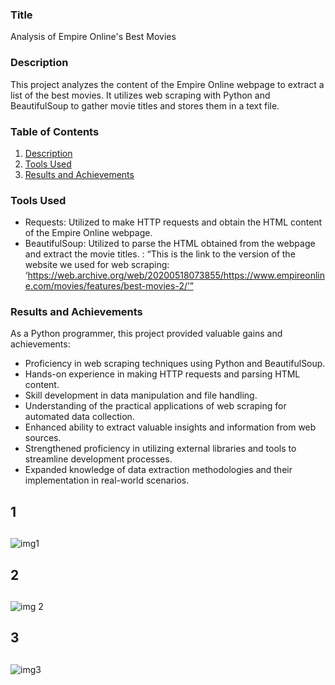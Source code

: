 ### Title
Analysis of Empire Online's Best Movies

### Description
This project analyzes the content of the Empire Online webpage to extract a list of the best movies. It utilizes web scraping with Python and BeautifulSoup to gather movie titles and stores them in a text file.

### Table of Contents
1. [Description](#description)
2. [Tools Used](#tools-used)
3. [Results and Achievements](#results-and-achievements)

### Tools Used
- Requests: Utilized to make HTTP requests and obtain the HTML content of the Empire Online webpage.
- BeautifulSoup: Utilized to parse the HTML obtained from the webpage and extract the movie titles.
: “This is the link to the version of the website we used for web scraping: ‘https://web.archive.org/web/20200518073855/https://www.empireonline.com/movies/features/best-movies-2/’”

### Results and Achievements
As a Python programmer, this project provided valuable gains and achievements:
- Proficiency in web scraping techniques using Python and BeautifulSoup.
- Hands-on experience in making HTTP requests and parsing HTML content.
- Skill development in data manipulation and file handling.
- Understanding of the practical applications of web scraping for automated data collection.
- Enhanced ability to extract valuable insights and information from web sources.
- Strengthened proficiency in utilizing external libraries and tools to streamline development processes.
- Expanded knowledge of data extraction methodologies and their implementation in real-world scenarios.

## 1
##
![img1](https://github.com/bardack134/Analysis-of-Empire-Online-s-Best-Movies/assets/142977989/1a8828a8-4362-432a-bb0b-f9f53b127d9b)
## 2
##
![img 2](https://github.com/bardack134/Analysis-of-Empire-Online-s-Best-Movies/assets/142977989/5fe283a3-3c1a-4d42-bc5f-08089bca7fd1)
## 3
##
![img3](https://github.com/bardack134/Analysis-of-Empire-Online-s-Best-Movies/assets/142977989/058d2643-0c1f-43d2-9f2e-8cb84d2a3563)
